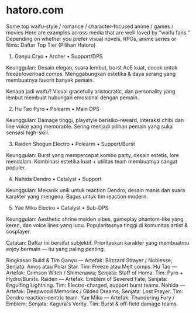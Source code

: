 # hatoro.com
Some top waifu-style / romance / character-focused anime / games / movies  Here are examples across media that are well-loved by “waifu fans.” Depending on whether you prefer visual novels, RPGs, anime series or films:
Daftar Top Tier (Pilihan Hatoro)
1. Ganyu
Cryo • Archer • Support/DPS

Keunggulan: Desain elegan, suara lembut, burst AoE kuat, cocok untuk freeze/overload comps. Menggabungkan estetika & daya serang yang membuatnya favorit banyak pemain.

Kenapa jadi waifu? Visual gracefully aristocratic, dan personality yang lembut membuat hubungan emosional dengan pemain.

2. Hu Tao
Pyro • Polearm • Main DPS

Keunggulan: Damage tinggi, playstyle berisiko-reward, interaksi chibi dan line voice yang memorable. Sering menjadi pilihan pemain yang suka sensasi high-skill.

3. Raiden Shogun
Electro • Polearm • Support/Burst

Keunggulan: Burst yang mempercepat kombo party, desain estetis, lore mendalam. Kombinasi estetika kuat + utilitas team membuatnya sangat populer.

4. Nahida
Dendro • Catalyst • Support

Keunggulan: Mekanik unik untuk reaction Dendro, desain manis dan suara karakter yang mengena. Bagus untuk tim reaction modern.

5. Yae Miko
Electro • Catalyst • Sub-DPS

Keunggulan: Aesthetic shrine maiden vibes, gameplay phantom-like yang keren, dan voice lines yang lucu. Popularitasnya tinggi di komunitas artist & cosplayer.

Catatan: Daftar ini bersifat subjektif. Prioritaskan karakter yang membuatmu enjoy bermain — itu yang paling penting.

Ringkasan Build & Tim
Ganyu — Artefak: Blizzard Strayer / Noblesse; Senjata: Amos atau Polar Star. Tim: Freeze atau Melt comps.
Hu Tao — Artefak: Crimson Witch / Shimenawa; Senjata: Staff of Homa. Tim: Pyro + Hydro/Bursts.
Raiden — Artefak: Emblem of Severed Fate; Senjata: Engulfing Lightning. Tim: Electro-charged, support burst teams.
Nahida — Artefak: Deepwood Memories / Gilded Dreams; Senjata: Lost Prayer. Tim: Dendro reaction-centric team.
Yae Miko — Artefak: Thundering Fury / Emblem; Senjata: Kagura's Verity. Tim: Burst & off-field damage teams.
